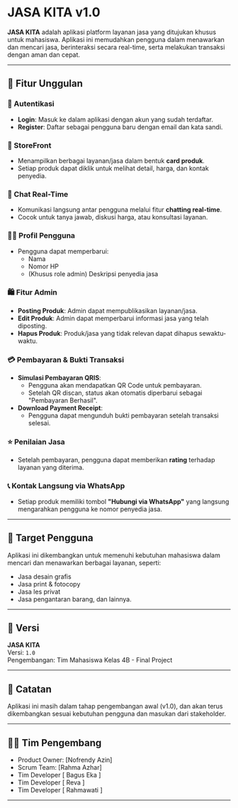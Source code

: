 # JASA KITA v1.0

**JASA KITA** adalah aplikasi platform layanan jasa yang ditujukan khusus untuk mahasiswa. Aplikasi ini memudahkan pengguna dalam menawarkan dan mencari jasa, berinteraksi secara real-time, serta melakukan transaksi dengan aman dan cepat.

---

## 🚀 Fitur Unggulan

### 🔐 Autentikasi
- **Login**: Masuk ke dalam aplikasi dengan akun yang sudah terdaftar.
- **Register**: Daftar sebagai pengguna baru dengan email dan kata sandi.

### 🛒 StoreFront
- Menampilkan berbagai layanan/jasa dalam bentuk **card produk**.
- Setiap produk dapat diklik untuk melihat detail, harga, dan kontak penyedia.

### 💬 Chat Real-Time
- Komunikasi langsung antar pengguna melalui fitur **chatting real-time**.
- Cocok untuk tanya jawab, diskusi harga, atau konsultasi layanan.

### 🧑‍💼 Profil Pengguna
- Pengguna dapat memperbarui:
  - Nama
  - Nomor HP
  - (Khusus role admin) Deskripsi penyedia jasa

### 🛍️ Fitur Admin
- **Posting Produk**: Admin dapat mempublikasikan layanan/jasa.
- **Edit Produk**: Admin dapat memperbarui informasi jasa yang telah diposting.
- **Hapus Produk**: Produk/jasa yang tidak relevan dapat dihapus sewaktu-waktu.

### 💳 Pembayaran & Bukti Transaksi
- **Simulasi Pembayaran QRIS**:
  - Pengguna akan mendapatkan QR Code untuk pembayaran.
  - Setelah QR discan, status akan otomatis diperbarui sebagai "Pembayaran Berhasil".
- **Download Payment Receipt**:
  - Pengguna dapat mengunduh bukti pembayaran setelah transaksi selesai.

### ⭐ Penilaian Jasa
- Setelah pembayaran, pengguna dapat memberikan **rating** terhadap layanan yang diterima.

### 📞 Kontak Langsung via WhatsApp
- Setiap produk memiliki tombol **"Hubungi via WhatsApp"** yang langsung mengarahkan pengguna ke nomor penyedia jasa.

---

## 🎯 Target Pengguna

Aplikasi ini dikembangkan untuk memenuhi kebutuhan mahasiswa dalam mencari dan menawarkan berbagai layanan, seperti:
- Jasa desain grafis
- Jasa print & fotocopy
- Jasa les privat
- Jasa pengantaran barang, dan lainnya.

---

## 📌 Versi

**JASA KITA**  
Versi: `1.0`  
Pengembangan: Tim Mahasiswa Kelas 4B - Final Project

---

## 📣 Catatan

Aplikasi ini masih dalam tahap pengembangan awal (v1.0), dan akan terus dikembangkan sesuai kebutuhan pengguna dan masukan dari stakeholder.

---

## 👨‍💻 Tim Pengembang

- Product Owner: [Nofrendy Azin]
- Scrum Team: [Rahma Azhar]
- Tim Developer [ Bagus Eka ]
- Tim Developer [ Reva ]
- Tim Developer [ Rahmawati ]

---

